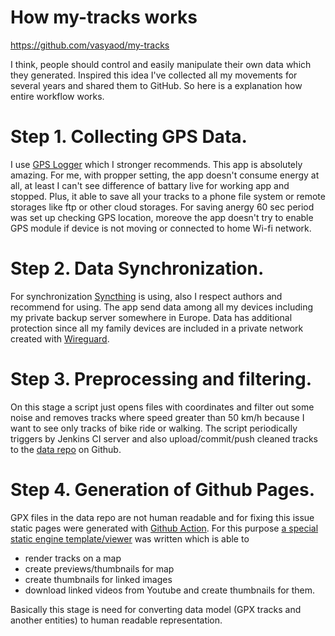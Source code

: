 # How my-tracks works

https://github.com/vasyaod/my-tracks

I think, people should control and easily manipulate their own data which they generated. Inspired 
this idea I've collected all my movements for several years and shared them to GitHub. So here is 
a explanation how entire workflow works.

# Step 1. Collecting GPS Data.

I use [GPS Logger](https://f-droid.org/en/packages/com.mendhak.gpslogger/) which I stronger recommends.
This app is absolutely amazing. For me, with propper setting, the app doesn't consume energy at all, 
at least I can't see difference of battary live for working app and stopped. Plus, it able to save 
all your tracks to a phone file system or remote storages like ftp or other cloud storages. For saving 
anergy 60 sec period was set up checking GPS location, moreove  the app doesn't try to enable GPS module 
if device is not moving or connected to home Wi-fi network.

# Step 2. Data Synchronization.

For synchronization [Syncthing](https://syncthing.net/) is using, also I respect authors and recommend 
for using. The app send data among all my devices including my private backup server somewhere in 
Europe. Data has additional protection since all my family devices are included in a private network 
created with [Wireguard](https://www.wireguard.com/).

# Step 3. Preprocessing and filtering.

On this stage a script just opens files with coordinates and filter out some noise and removes tracks 
where speed greater than 50 km/h because I want to see only tracks of bike ride or walking. The script 
periodically triggers by Jenkins CI server and also upload/commit/push cleaned tracks to the 
[data repo](https://github.com/vasyaod/my-tracks-data) on Github.

# Step 4. Generation of Github Pages.

GPX files in the data repo are not human readable and for fixing this issue static pages were generated
with [Github Action](https://github.com/vasyaod/my-tracks-data/blob/main/.github/workflows/etl.yml). 
For this purpose [a special static engine template/viewer](https://github.com/vasyaod/my-trips-viewer) was 
written which is able to
 
 * render tracks on a map
 * create previews/thumbnails for map
 * create thumbnails for linked images
 * download linked videos from Youtube and create thumbnails for them.

Basically this stage is need for converting data model (GPX tracks and another entities) to human 
readable representation.